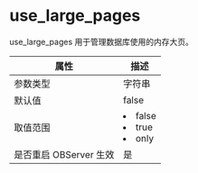 use_large_pages 
====================================

use_large_pages 用于管理数据库使用的内存大页。


|      **属性**      |                                                                      **描述**                                                                      |
|------------------|--------------------------------------------------------------------------------------------------------------------------------------------------|
| 参数类型             | 字符串                                                                                                                                              |
| 默认值              | false                                                                                                                                            |
| 取值范围             | <li> false   <li> true   <li> only    |
| 是否重启 OBServer 生效 | 是                                                                                                                                                |


